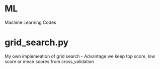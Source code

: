# ML
Machine Learning Codes 

# grid_search.py

My own implemeation of grid search - Advantage we keep top score, low score or mean scores from cross_validation
